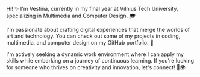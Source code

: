 Hi! ✨ I'm Vestina, currently in my final year at Vilnius Tech University, specializing in Multimedia and Computer Design. 🎓 

I'm passionate about crafting digital experiences that merge the worlds of art and technology. You can check out some of my projects in coding, multimedia, and computer design on my GitHub portfolio. 🌟

I'm actively seeking a dynamic work environment where I can apply my skills while embarking on a journey of continuous learning. If you're looking for someone who thrives on creativity and innovation, let's connect! 🚀🌍
<!---
vestinabert/vestinabert is a ✨ special ✨ repository because its `README.md` (this file) appears on your GitHub profile.
You can click the Preview link to take a look at your changes.
--->
